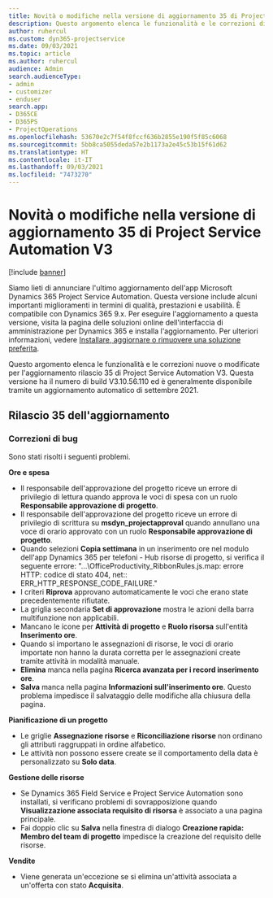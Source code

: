 ```yaml
---
title: Novità o modifiche nella versione di aggiornamento 35 di Project Service Automation V3
description: Questo argomento elenca le funzionalità e le correzioni disponibili nell'aggiornamento versione Microsoft Dynamics 365 Project Service Automation 35, V3.
author: ruhercul
ms.custom: dyn365-projectservice
ms.date: 09/03/2021
ms.topic: article
ms.author: ruhercul
audience: Admin
search.audienceType:
- admin
- customizer
- enduser
search.app:
- D365CE
- D365PS
- ProjectOperations
ms.openlocfilehash: 53670e2c7f54f8fccf636b2855e190f5f85c6068
ms.sourcegitcommit: 5bb8ca5055deda57e2b1173a2e45c53b15f61d62
ms.translationtype: HT
ms.contentlocale: it-IT
ms.lasthandoff: 09/03/2021
ms.locfileid: "7473270"
---
```

# <a name="whats-new-or-changed-in-project-service-automation-update-release-35-v3"></a>Novità o modifiche nella versione di aggiornamento 35 di Project Service Automation V3

[!include [banner](../includes/psa-now-project-operations.md)]

Siamo lieti di annunciare l'ultimo aggiornamento dell'app Microsoft Dynamics 365 Project Service Automation. Questa versione include alcuni importanti miglioramenti in termini di qualità, prestazioni e usabilità. È compatibile con Dynamics 365 9.x. Per eseguire l'aggiornamento a questa versione, visita la pagina delle soluzioni online dell'interfaccia di amministrazione per Dynamics 365 e installa l'aggiornamento. Per ulteriori informazioni, vedere [Installare, aggiornare o rimuovere una soluzione preferita](/power-platform/admin/install-remove-preferred-solution).

Questo argomento elenca le funzionalità e le correzioni nuove o modificate per l'aggiornamento rilascio 35 di Project Service Automation V3. Questa versione ha il numero di build V3.10.56.110 ed è generalmente disponibile tramite un aggiornamento automatico di settembre 2021.

## <a name="update-release-35"></a>Rilascio 35 dell'aggiornamento

### <a name="bug-fixes"></a>Correzioni di bug

Sono stati risolti i seguenti problemi.

**Ore e spesa**

- Il responsabile dell'approvazione del progetto riceve un errore di privilegio di lettura quando approva le voci di spesa con un ruolo **Responsabile approvazione di progetto**.
- Il responsabile dell'approvazione del progetto riceve un errore di privilegio di scrittura su **msdyn_projectapproval** quando annullano una voce di orario approvato con un ruolo **Responsabile approvazione di progetto**.
- Quando selezioni **Copia settimana** in un inserimento ore nel modulo dell'app Dynamics 365 per telefoni - Hub risorse di progetto, si verifica il seguente errore: "...\OfficeProductivity_RibbonRules.js.map: errore HTTP: codice di stato 404, net:: ERR_HTTP_RESPONSE_CODE_FAILURE."
- I criteri **Riprova** approvano automaticamente le voci che erano state precedentemente rifiutate.
- La griglia secondaria **Set di approvazione** mostra le azioni della barra multifunzione non applicabili.
- Mancano le icone per **Attività di progetto** e **Ruolo risorsa** sull'entità **Inserimento ore**.
- Quando si importano le assegnazioni di risorse, le voci di orario importate non hanno la durata corretta per le assegnazioni create tramite attività in modalità manuale.
- **Elimina** manca nella pagina **Ricerca avanzata per i record inserimento ore**.
- **Salva** manca nella pagina **Informazioni sull'inserimento ore**. Questo problema impedisce il salvataggio delle modifiche alla chiusura della pagina.

**Pianificazione di un progetto**

- Le griglie **Assegnazione risorse** e **Riconciliazione risorse** non ordinano gli attributi raggruppati in ordine alfabetico.
- Le attività non possono essere create se il comportamento della data è personalizzato su **Solo data**.

**Gestione delle risorse**

- Se Dynamics 365 Field Service e Project Service Automation sono installati, si verificano problemi di sovrapposizione quando **Visualizzazione associata requisito di risorsa** è associato a una pagina principale.
- Fai doppio clic su **Salva** nella finestra di dialogo **Creazione rapida: Membro del team di progetto** impedisce la creazione del requisito delle risorse.

**Vendite**

- Viene generata un'eccezione se si elimina un'attività associata a un'offerta con stato **Acquisita**.
